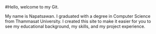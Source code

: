 #Hello, welcome to my Git.

My name is Napatsawan. I graduated with a degree in Computer Science from Thammasat University. I created this site to make it easier for you to see my educational background, my skills, and my project experience.
